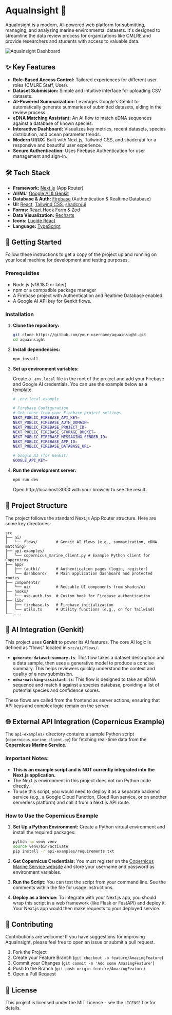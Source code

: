 # AquaInsight 🌊

AquaInsight is a modern, AI-powered web platform for submitting, managing, and analyzing marine environmental datasets. It's designed to streamline the data review process for organizations like CMLRE and provide researchers and students with access to valuable data.

![AquaInsight Dashboard](https://picsum.photos/seed/ocean-dashboard/1200/630)

## ✨ Key Features

*   **Role-Based Access Control:** Tailored experiences for different user roles (CMLRE Staff, User).
*   **Dataset Submission:** Simple and intuitive interface for uploading CSV datasets.
*   **AI-Powered Summarization:** Leverages Google's Genkit to automatically generate summaries of submitted datasets, aiding in the review process.
*   **eDNA Matching Assistant:** An AI flow to match eDNA sequences against a database of known species.
*   **Interactive Dashboard:** Visualizes key metrics, recent datasets, species distribution, and ocean parameter trends.
*   **Modern UI/UX:** Built with Next.js, Tailwind CSS, and shadcn/ui for a responsive and beautiful user experience.
*   **Secure Authentication:** Uses Firebase Authentication for user management and sign-in.

## 🛠️ Tech Stack

*   **Framework:** [Next.js](https://nextjs.org/) (App Router)
*   **AI/ML:** [Google AI & Genkit](https://firebase.google.com/docs/genkit)
*   **Database & Auth:** [Firebase](https://firebase.google.com/) (Authentication & Realtime Database)
*   **UI:** [React](https://react.dev/), [Tailwind CSS](https://tailwindcss.com/), [shadcn/ui](https://ui.shadcn.com/)
*   **Forms:** [React Hook Form](https://react-hook-form.com/) & [Zod](https://zod.dev/)
*   **Data Visualization:** [Recharts](https://recharts.org/)
*   **Icons:** [Lucide React](https://lucide.dev/)
*   **Language:** [TypeScript](https://www.typescriptlang.org/)

## 🚀 Getting Started

Follow these instructions to get a copy of the project up and running on your local machine for development and testing purposes.

### Prerequisites

*   Node.js (v18.18.0 or later)
*   npm or a compatible package manager
*   A Firebase project with Authentication and Realtime Database enabled.
*   A Google AI API key for Genkit flows.

### Installation

1.  **Clone the repository:**
    ```bash
    git clone https://github.com/your-username/aquainsight.git
    cd aquainsight
    ```

2.  **Install dependencies:**
    ```bash
    npm install
    ```

3.  **Set up environment variables:**

    Create a `.env.local` file in the root of the project and add your Firebase and Google AI credentials. You can use the example below as a template.

    ```sh
    # .env.local.example

    # Firebase Configuration
    # Get these from your Firebase project settings
    NEXT_PUBLIC_FIREBASE_API_KEY=
    NEXT_PUBLIC_FIREBASE_AUTH_DOMAIN=
    NEXT_PUBLIC_FIREBASE_PROJECT_ID=
    NEXT_PUBLIC_FIREBASE_STORAGE_BUCKET=
    NEXT_PUBLIC_FIREBASE_MESSAGING_SENDER_ID=
    NEXT_PUBLIC_FIREBASE_APP_ID=
    NEXT_PUBLIC_FIREBASE_DATABASE_URL=

    # Google AI (for Genkit)
    GOOGLE_API_KEY=
    ```

4.  **Run the development server:**
    ```bash
    npm run dev
    ```

    Open http://localhost:3000 with your browser to see the result.

## 📂 Project Structure

The project follows the standard Next.js App Router structure. Here are some key directories:

```
src
├── ai/
│   └── flows/        # Genkit AI flows (e.g., summarization, eDNA matching)
├── api-examples/
│   └── copernicus_marine_client.py # Example Python client for Copernicus
├── app/
│   ├── (auth)/       # Authentication pages (login, register)
│   └── dashboard/    # Main application dashboard and protected routes
├── components/
│   └── ui/           # Reusable UI components from shadcn/ui
├── hooks/
│   └── use-auth.tsx  # Custom hook for Firebase authentication
├── lib/
│   ├── firebase.ts   # Firebase initialization
│   └── utils.ts      # Utility functions (e.g., cn for Tailwind)
└── ...
```

## 🤖 AI Integration (Genkit)

This project uses **Genkit** to power its AI features. The core AI logic is defined as "flows" located in `src/ai/flows/`.

*   **`generate-dataset-summary.ts`**: This flow takes a dataset description and a data sample, then uses a generative model to produce a concise summary. This helps reviewers quickly understand the context and quality of a new submission.
*   **`edna-matching-assistant.ts`**: This flow is designed to take an eDNA sequence and match it against a species database, providing a list of potential species and confidence scores.

These flows are called from the frontend as server actions, ensuring that API keys and complex logic remain on the server.

## 🌐 External API Integration (Copernicus Example)

The `api-examples/` directory contains a sample Python script (`copernicus_marine_client.py`) for fetching real-time data from the **Copernicus Marine Service**.

### Important Notes:

*   **This is an example script and is NOT currently integrated into the Next.js application.**
*   The Next.js environment in this project does not run Python code directly.
*   To use this script, you would need to deploy it as a separate backend service (e.g., a Google Cloud Function, Cloud Run service, or on another serverless platform) and call it from a Next.js API route.

### How to Use the Copernicus Example

1.  **Set Up a Python Environment:** Create a Python virtual environment and install the required packages:
    ```bash
    python -m venv venv
    source venv/bin/activate
    pip install -r api-examples/requirements.txt
    ```

2.  **Get Copernicus Credentials:** You must register on the [Copernicus Marine Service website](https://marine.copernicus.eu/) and store your username and password as environment variables.

3.  **Run the Script:** You can test the script from your command line. See the comments within the file for usage instructions.

4.  **Deploy as a Service:** To integrate with your Next.js app, you should wrap this script in a web framework (like Flask or FastAPI) and deploy it. Your Next.js app would then make requests to your deployed service.

## 🤝 Contributing

Contributions are welcome! If you have suggestions for improving AquaInsight, please feel free to open an issue or submit a pull request.

1.  Fork the Project
2.  Create your Feature Branch (`git checkout -b feature/AmazingFeature`)
3.  Commit your Changes (`git commit -m 'Add some AmazingFeature'`)
4.  Push to the Branch (`git push origin feature/AmazingFeature`)
5.  Open a Pull Request

## 📄 License

This project is licensed under the MIT License - see the `LICENSE` file for details.
